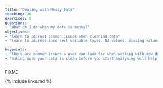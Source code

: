 ```yaml
---
title: "Dealing with Messy Data"
teaching: 30
exercises: 0
questions:
- "What do I do when my data is messy?"
objectives:
- "learn to address common issues when cleaning data"
- "learn to address incorrect variable types. NA values, missing values, decimal points, lowercase vs uppercase in strings"

keypoints:
- "there are common issues a user can look for when working with new data"
- "making sure your data is clean before you start analysing will help make it easier"
---
```

FIXME

{% include links.md %}